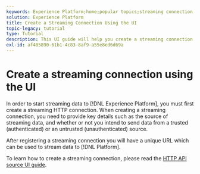 ```yaml
---
keywords: Experience Platform;home;popular topics;streaming connection;create streaming connection;ui guide;tutorial;create a streaming connection;streaming ingestion;ingestion;
solution: Experience Platform
title: Create a Streaming Connection Using the UI
topic-legacy: tutorial
type: Tutorial
description: This UI guide will help you create a streaming connection using Adobe Experience Platform.
exl-id: af485890-61b1-4c83-8af9-a55e8ed6d69a
---
```

# Create a streaming connection using the UI

In order to start streaming data to [!DNL Experience Platform], you must first create a streaming HTTP connection. When creating a streaming connection, you need to provide key details such as the source of streaming data, and whether or not you intend to send data from a trusted (authenticated) or an untrusted (unauthenticated) source.

After registering a streaming connection you will have a unique URL which can be used to stream data to [!DNL Platform].

To learn how to create a streaming connection, please read the [HTTP API source UI guide](../../sources/tutorials/ui/create/streaming/http.md).
